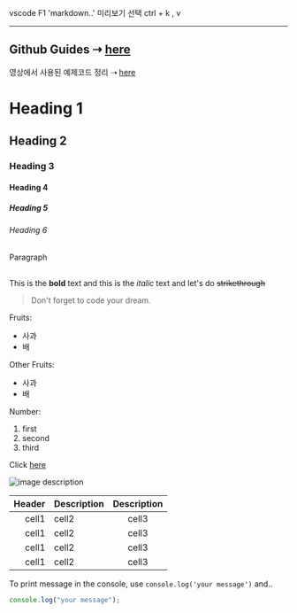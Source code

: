 vscode F1 'markdown..' 미리보기 선택
ctrl + k , v

---

## Github Guides ⇢ [here](https://www.youtube.com/redirect?event=video_description&redir_token=QUFFLUhqbWZyWDRuX2lYU09Ua1ZncG1XWE9pZkFPOFdtUXxBQ3Jtc0tucmJJeVBVaFNXRXRYTm1NRnpyS01OUFlqeVlWZk5xdFZ5R0FFSjdUcVE1OFBnMFFwUXpBSFFYRHJ0Zm13Q3FHWGRJTm1uU1dNM0hvM0RsWXlCZk9jX3JQTWYyN1phdElBUkkwZEJWcnNtMDRENDFwZw&q=https%3A%2F%2Fguides.github.com%2Ffeatures%2Fmastering-markdown%2F&v=kMEb_BzyUqk)

영상에서 사용된 예제코드 정리 ⇢ [here](https://github.com/dream-ellie/markdown)

# Heading 1

## Heading 2

### Heading 3

#### Heading 4

##### Heading 5

###### Heading 6

Paragraph

## <!-- Line -->

<!-- Text attributes   -->

This is the **bold** text and this is the _italic_ text and let's do
~~strikethrough~~

<!-- Quote    -->

> Don't forget to code your dream.

<!-- Bullet list -->

Fruits:

- 사과
- 배

Other Fruits:

- 사과
- 배

<!-- Numbered List -->

Number:

1. first
2. second
3. third

<!-- Link -->

Click [here](http://academy.dream-coding.com/)

<!-- Image -->

![image description](https://mblogthumb-phinf.pstatic.net/20160519_167/bizmlab_14636426380143a7z6_JPEG/%C0%FA%C0%DB%B1%C7_%BE%F8%B4%C2_%B9%AB%B7%E1_%C0%CC%B9%CC%C1%F6400.jpg?type=w2)

<!-- table -->

 Header | Description | Description |
| -----: | :---------- | :---------: |
|  cell1 | cell2       |    cell3    |
|  cell1 | cell2       |    cell3    |
|  cell1 | cell2       |    cell3    |
|  cell1 | cell2       |    cell3    |

<!-- Code -->

To print message in the console, use `console.log('your message')` and..

```ts
console.log("your message");
```
